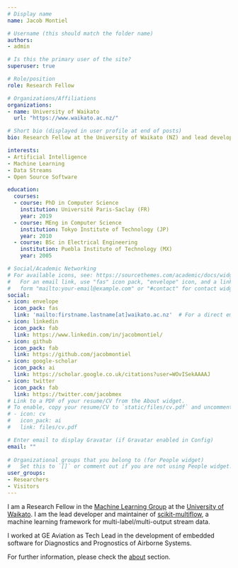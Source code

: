 ```yaml
---
# Display name
name: Jacob Montiel

# Username (this should match the folder name)
authors:
- admin

# Is this the primary user of the site?
superuser: true

# Role/position
role: Research Fellow

# Organizations/Affiliations
organizations:
- name: University of Waikato
  url: "https://www.waikato.ac.nz/"

# Short bio (displayed in user profile at end of posts)
bio: Research Fellow at the University of Waikato (NZ) and lead developer of scikit-multiflow.

interests:
- Artificial Intelligence
- Machine Learning
- Data Streams
- Open Source Software

education:
  courses:
  - course: PhD in Computer Science
    institution: Université Paris-Saclay (FR)
    year: 2019
  - course: MEng in Computer Science
    institution: Tokyo Institute of Technology (JP)
    year: 2010
  - course: BSc in Electrical Engineering
    institution: Puebla Institute of Technology (MX)
    year: 2005

# Social/Academic Networking
# For available icons, see: https://sourcethemes.com/academic/docs/widgets/#icons
#   For an email link, use "fas" icon pack, "envelope" icon, and a link in the
#   form "mailto:your-email@example.com" or "#contact" for contact widget.
social:
- icon: envelope
  icon_pack: fas
  link: 'mailto:firstname.lastname[at]waikato.ac.nz'  # For a direct email link, use "mailto:test@example.org".
- icon: linkedin
  icon_pack: fab
  link: https://www.linkedin.com/in/jacobmontiel/
- icon: github
  icon_pack: fab
  link: https://github.com/jacobmontiel
- icon: google-scholar
  icon_pack: ai
  link: https://scholar.google.co.uk/citations?user=WOvISekAAAAJ
- icon: twitter
  icon_pack: fab
  link: https://twitter.com/jacobmex
# Link to a PDF of your resume/CV from the About widget.
# To enable, copy your resume/CV to `static/files/cv.pdf` and uncomment the lines below.  
# - icon: cv
#   icon_pack: ai
#   link: files/cv.pdf

# Enter email to display Gravatar (if Gravatar enabled in Config)
email: ""
  
# Organizational groups that you belong to (for People widget)
#   Set this to `[]` or comment out if you are not using People widget.  
user_groups:
- Researchers
- Visitors
---
```

I am a Research Fellow in the [Machine Learning Group](https://www.cs.waikato.ac.nz/~ml/) at the [University of Waikato](https://www.waikato.ac.nz/). I am the lead developer and maintainer of [scikit-multiflow](https://scikit-multiflow.github.io/), a machine learning framework for multi-label/multi-output stream data.

I worked at GE Aviation as Tech Lead in the development of embedded software for Diagnostics and Prognostics of Airborne Systems.

For further information, please check the [about](/about) section.